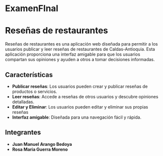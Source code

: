 # ExamenFInal
# Reseñas de restaurantes

Reseñas de restaurantes es una aplicación web diseñada para permitir a los usuarios publicar y leer reseñas de restaurantes de Caldas-Antioquia. Esta aplicación proporciona una interfaz amigable para que los usuarios compartan sus opiniones y ayuden a otros a tomar decisiones informadas.

## Características

- **Publicar reseñas**: Los usuarios pueden crear y publicar reseñas de productos o servicios.
- **Leer reseñas**: Accede a reseñas de otros usuarios y descubre opiniones detalladas.
- **Editar y Eliminar**: Los usuarios pueden editar y eliminar sus propias reseñas
- **Interfaz amigable**: Diseñada para una navegación fácil y rápida.

## Integrantes

- **Juan Manuel Arango Bedoya**
- **Rosa Maria Guerra Moreno**

